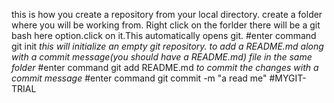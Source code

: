 this is how you create a repository from your local directory.
create a folder where you will be working from.
Right click on the forlder there will be a git bash here option.click on it.This automatically opens git.
#enter command
git init
*this will initialize an empty git repository.*
*to add a README.md along with a commit message(you should have a README.md) file in the same folder*
#enter command
git add README.md
*to commit the changes with a commit message*
#enter command
git commit -m "a read me"
#MYGIT-TRIAL
